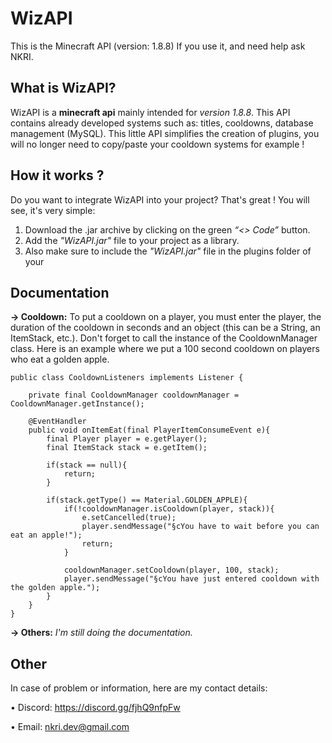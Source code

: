 # WizAPI
This is the Minecraft API (version: 1.8.8)
If you use it, and need help ask NKRI.

## What is WizAPI?

WizAPI is a **minecraft api** mainly intended for *version 1.8.8*. This API contains already developed systems such as: titles, cooldowns, database management (MySQL). This little API simplifies the creation of plugins, you will no longer need to copy/paste your cooldown systems for example !

## How it works ?
Do you want to integrate WizAPI into your project? That's great ! You will see, it's very simple:

1. Download the .jar archive by clicking on the green *“<> Code”* button.
2. Add the *"WizAPI.jar"* file to your project as a library.
3. Also make sure to include the *"WizAPI.jar"* file in the plugins folder of your

## Documentation

**→ Cooldown:**
To put a cooldown on a player, you must enter the player, the duration of the cooldown in seconds and an object (this can be a String, an ItemStack, etc.). Don't forget to call the instance of the CooldownManager class. Here is an example where we put a 100 second cooldown on players who eat a golden apple.

    public class CooldownListeners implements Listener {
    
        private final CooldownManager cooldownManager = CooldownManager.getInstance();
    
        @EventHandler
        public void onItemEat(final PlayerItemConsumeEvent e){
            final Player player = e.getPlayer();
            final ItemStack stack = e.getItem();
    
            if(stack == null){
                return;
            }
    
            if(stack.getType() == Material.GOLDEN_APPLE){
                if(!cooldownManager.isCooldown(player, stack)){
                    e.setCancelled(true);
                    player.sendMessage("§cYou have to wait before you can eat an apple!");
                    return;
                }
    
                cooldownManager.setCooldown(player, 100, stack);
                player.sendMessage("§cYou have just entered cooldown with the golden apple.");
            }
        }
    }
    
**→ Others:**
*I'm still doing the documentation.*

## Other
In case of problem or information, here are my contact details:

• Discord: https://discord.gg/fjhQ9nfpFw

• Email: nkri.dev@gmail.com
